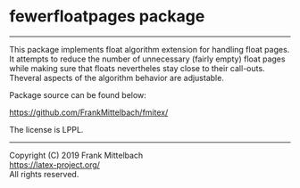 # fewerfloatpages package

-----

This package implements float algorithm extension for handling float
pages. It attempts to reduce the number of unnecessary (fairly empty)
float pages while making sure that floats nevertheles stay close to
their call-outs. Theveral aspects of the algorithm behavior are
adjustable.

Package source can be found below:

https://github.com/FrankMittelbach/fmitex/

The license is LPPL.

-----

Copyright (C) 2019 Frank Mittelbach<br />
<https://latex-project.org/> <br />
All rights reserved.


